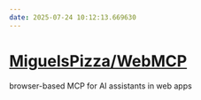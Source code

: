 ```yaml
---
date: 2025-07-24 10:12:13.669630
---
```


# [MiguelsPizza/WebMCP](https://github.com/MiguelsPizza/WebMCP)

browser-based MCP for AI assistants in web apps